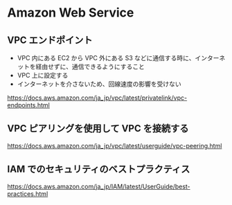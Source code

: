 # Amazon Web Service

## VPC エンドポイント

- VPC 内にある EC2 から VPC 外にある S3 などに通信する時に、インターネットを経由せずに、通信できるようにすること
- VPC 上に設定する
- インターネットを介さないため、回線速度の影響を受けない

https://docs.aws.amazon.com/ja_jp/vpc/latest/privatelink/vpc-endpoints.html

## VPC ピアリングを使用して VPC を接続する

https://docs.aws.amazon.com/ja_jp/vpc/latest/userguide/vpc-peering.html

## IAM でのセキュリティのベストプラクティス

https://docs.aws.amazon.com/ja_jp/IAM/latest/UserGuide/best-practices.html
